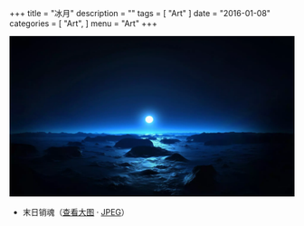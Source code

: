 +++
title = "冰月"
description = ""
tags = [
    "Art"
]
date = "2016-01-08"
categories = [
    "Art",
]
menu = "Art"
+++

![请使用支持Webp的浏览器(最新版Chrome/FireFox)查看](/images/post/20160108084900.webp)

* 末日销魂（[查看大图](/images/post/20160108084900.webp "webp格式图片") &middot; [JPEG](/images/post/20160108084900.jpg "jpeg格式图片")）
